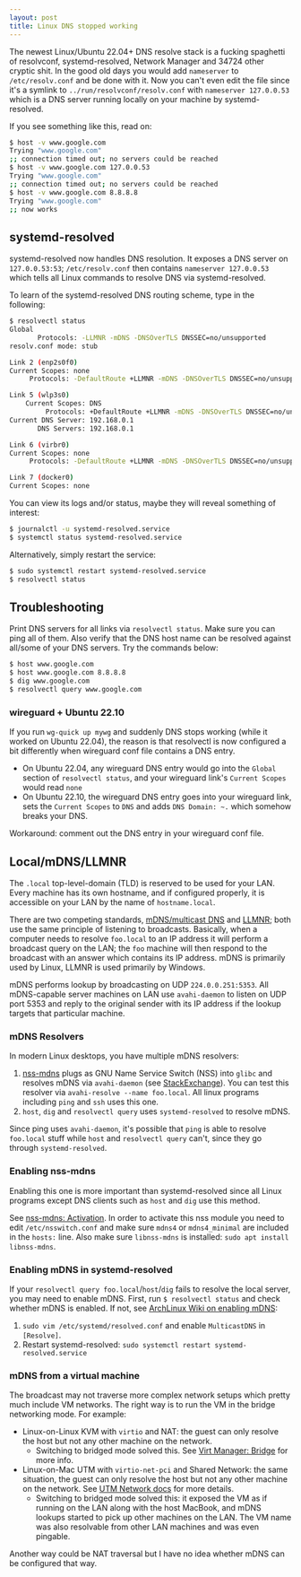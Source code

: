 ```yaml
---
layout: post
title: Linux DNS stopped working
---
```


The newest Linux/Ubuntu 22.04+ DNS resolve stack is a fucking spaghetti of resolvconf, systemd-resolved, Network Manager
and 34724 other cryptic shit. In the good old days you would add `nameserver` to `/etc/resolv.conf` and be
done with it. Now you can't even edit the file since it's a symlink to `../run/resolvconf/resolv.conf` with `nameserver 127.0.0.53`
which is a DNS server running locally on your machine by systemd-resolved.

If you see something like this, read on:

```bash
$ host -v www.google.com
Trying "www.google.com"
;; connection timed out; no servers could be reached
$ host -v www.google.com 127.0.0.53
Trying "www.google.com"
;; connection timed out; no servers could be reached
$ host -v www.google.com 8.8.8.8
Trying "www.google.com"
;; now works
```

## systemd-resolved

systemd-resolved now handles DNS resolution. It exposes a DNS server on `127.0.0.53:53`; `/etc/resolv.conf` then
contains `nameserver 127.0.0.53` which tells all Linux commands to resolve DNS via systemd-resolved.

To learn of the systemd-resolved DNS routing scheme, type in the following:

```bash
$ resolvectl status
Global
       Protocols: -LLMNR -mDNS -DNSOverTLS DNSSEC=no/unsupported
resolv.conf mode: stub

Link 2 (enp2s0f0)
Current Scopes: none
     Protocols: -DefaultRoute +LLMNR -mDNS -DNSOverTLS DNSSEC=no/unsupported

Link 5 (wlp3s0)
    Current Scopes: DNS
         Protocols: +DefaultRoute +LLMNR -mDNS -DNSOverTLS DNSSEC=no/unsupported
Current DNS Server: 192.168.0.1
       DNS Servers: 192.168.0.1

Link 6 (virbr0)
Current Scopes: none
     Protocols: -DefaultRoute +LLMNR -mDNS -DNSOverTLS DNSSEC=no/unsupported

Link 7 (docker0)
Current Scopes: none
```

You can view its logs and/or status, maybe they will reveal something of interest:

```bash
$ journalctl -u systemd-resolved.service
$ systemctl status systemd-resolved.service
```

Alternatively, simply restart the service:
```bash
$ sudo systemctl restart systemd-resolved.service
$ resolvectl status
```

## Troubleshooting

Print DNS servers for all links via `resolvectl status`. Make sure you can ping
all of them. Also verify that the DNS host name can be resolved against all/some of your DNS servers. Try the commands below:

```bash
$ host www.google.com
$ host www.google.com 8.8.8.8
$ dig www.google.com
$ resolvectl query www.google.com
```

### wireguard + Ubuntu 22.10

If you run `wg-quick up mywg` and suddenly DNS stops working (while it worked on Ubuntu 22.04),
the reason is that resolvectl is now configured a bit differently when wireguard conf file contains a DNS entry.

* On Ubuntu 22.04, any wireguard DNS entry would go into the `Global` section of `resolvectl status`, and
  your wireguard link's `Current Scopes` would read `none`
* On Ubuntu 22.10, the wireguard DNS entry goes into your wireguard link, sets the `Current Scopes` to `DNS` and adds `DNS Domain: ~.`
  which somehow breaks your DNS.

Workaround: comment out the DNS entry in your wireguard conf file.

## Local/mDNS/LLMNR

The `.local` top-level-domain (TLD) is reserved to be used for your LAN. Every machine
has its own hostname, and if configured properly, it is accessible on your LAN by
the name of `hostname.local`.

There are two competing standards, [mDNS/multicast DNS](https://en.wikipedia.org/wiki/Multicast_DNS)
and [LLMNR](https://en.wikipedia.org/wiki/Link-Local_Multicast_Name_Resolution); both use the same principle
of listening to broadcasts. Basically, when a computer needs to resolve `foo.local` to an IP address
it will perform a broadcast query on the LAN; the `foo` machine will then respond to the broadcast
with an answer which contains its IP address. mDNS is primarily used by Linux, LLMNR is used primarily by Windows.

mDNS performs lookup by broadcasting on UDP `224.0.0.251:5353`. All mDNS-capable server machines on LAN use `avahi-daemon` to listen
on UDP port 5353 and reply to the original sender with its IP address if the lookup targets that particular machine.

### mDNS Resolvers

In modern Linux desktops, you have multiple mDNS resolvers:

1. [nss-mdns](https://github.com/avahi/nss-mdns) plugs as GNU Name Service Switch (NSS) into `glibc`
   and resolves mDNS via `avahi-daemon` (see [StackExchange](https://superuser.com/questions/1453910/linux-command-to-get-mdns-service-discovery-and-to-get-its-ip-address)).
   You can test this resolver via `avahi-resolve --name foo.local`. All linux programs including `ping` and `ssh` uses this one.
2. `host`, `dig` and `resolvectl query` uses `systemd-resolved` to resolve mDNS.

Since ping uses `avahi-daemon`, it's possible that `ping` is able to resolve `foo.local` stuff while `host` and `resolvectl query` can't,
since they go through `systemd-resolved`.

### Enabling nss-mdns

Enabling this one is more important than systemd-resolved since all Linux programs except DNS clients such as `host` and `dig`
use this method.

See [nss-mdns: Activation](https://github.com/avahi/nss-mdns?tab=readme-ov-file#activation). In order to activate
this nss module you need to edit `/etc/nsswitch.conf` and make sure `mdns4` or `mdns4_minimal` are
included in the `hosts:` line. Also make sure `libnss-mdns` is installed: `sudo apt install libnss-mdns`.

### Enabling mDNS in systemd-resolved

If your `resolvectl query foo.local`/`host`/`dig` fails to resolve the local server, you may need to enable mDNS. First, run
`$ resolvectl status` and check whether mDNS is enabled. If not, see [ArchLinux Wiki on enabling mDNS](https://wiki.archlinux.org/title/Systemd-resolved#mDNS):

1. `sudo vim /etc/systemd/resolved.conf` and enable `MulticastDNS` in `[Resolve]`.
2. Restart systemd-resolved: `sudo systemctl restart systemd-resolved.service`

### mDNS from a virtual machine

The broadcast may not traverse more complex network setups which pretty much include VM networks. The right way
is to run the VM in the bridge networking mode. For example:

* Linux-on-Linux KVM with `virtio` and NAT: the guest can only resolve the host but not any other machine on the network.
  * Switching to bridged mode solved this. See [Virt Manager: Bridge](../virt-manager/) for more info.
* Linux-on-Mac UTM with `virtio-net-pci` and Shared Network: the same situation,
  the guest can only resolve the host but not any other machine on the network. See [UTM Network docs](https://docs.getutm.app/settings-qemu/devices/network/network/)
  for more details.
  * Switching to bridged mode solved this: it exposed the VM as if running on the LAN along with the host MacBook, and mDNS
    lookups started to pick up other machines on the LAN. The VM name was also resolvable from other LAN machines and was even pingable.

Another way could be NAT traversal but I have no idea whether mDNS can be configured that way.
